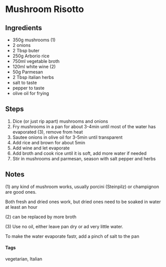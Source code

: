 # Mushroom Risotto

## Ingredients

* 350g mushrooms (1)
* 2 onions
* 2 Tbsp buter
* 250g Arborio rice
* 750ml vegetable broth
* 120ml white wine (2)
* 50g Parmesan 
* 2 Tbsp italian herbs
* salt to taste
* pepper to taste
* olive oil for frying

## Steps

1. Dice (or just rip apart) mushrooms and onions
2. Fry mushrooms in a pan for about 3-4min until most of the water has evaporated (3), remove from heat
3. Sautee onions in olive oil for 3-5min until transparent
4. Add rice and brown for about 5min
5. Add wine and let evaporate
6. Add broth and cook rice until it is soft, add more water if needed
7. Stir in mushrooms and parmesan, season with salt pepper and herbs

## Notes

(1) any kind of mushroom works, usually porcini (Steinpilz) or champignon are good ones.

Both fresh and dried ones work, but dried ones need to be soaked in water at least an hour 

(2) can be replaced by more broth

(3) Use no oil, either leave pan dry or ad very little water.

To make the water evaporate fastr, add a pinch of salt to the pan

#### Tags

vegetarian, Italian
